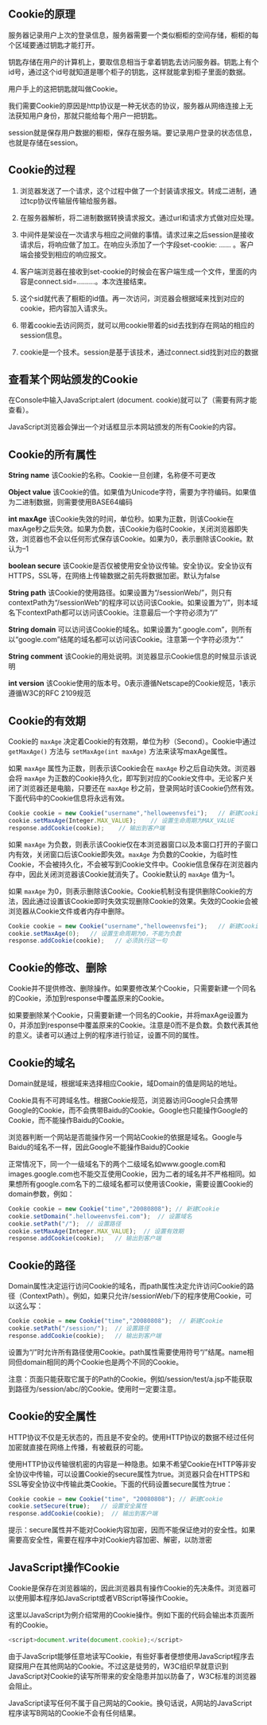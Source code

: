 
## Cookie的原理

服务器记录用户上次的登录信息，服务器需要一个类似橱柜的空间存储，橱柜的每个区域要通过钥匙才能打开。

钥匙存储在用户的计算机上，要取信息相当于拿着钥匙去访问服务器。钥匙上有个id号，通过这个id号就知道是哪个柜子的钥匙，这样就能拿到柜子里面的数据。

用户手上的这把钥匙就叫做Cookie。

我们需要Cookie的原因是http协议是一种无状态的协议，服务器从网络连接上无法获知用户身份，那就只能给每个用户一把钥匙。

session就是保存用户数据的橱柜，保存在服务端。要记录用户登录的状态信息，也就是存储在session。

## Cookie的过程

1. 浏览器发送了一个请求，这个过程中做了一个封装请求报文。转成二进制，通过tcp协议传输层传输给服务器。

2. 在服务器解析，将二进制数据转换请求报文。通过url和请求方式做对应处理。

3. 中间件是架设在一次请求与相应之间做的事情。请求过来之后session是接收请求后，将响应做了加工。在响应头添加了一个字段set-cookie: ......  。客户端会接受到相应的响应报文。

4. 客户端浏览器在接收到set-cookie的时候会在客户端生成一个文件，里面的内容是connect.sid=.........。本次连接结束。

5. 这个sid就代表了橱柜的id值。再一次访问，浏览器会根据域来找到对应的cookie，把内容加入请求头。

6. 带着cookie去访问网页，就可以用cookie带着的sid去找到存在网站的相应的session信息。

7. cookie是一个技术。session是基于该技术，通过connect.sid找到对应的数据


## 查看某个网站颁发的Cookie

在Console中输入JavaScript:alert (document. cookie)就可以了（需要有网才能查看）。

JavaScript浏览器会弹出一个对话框显示本网站颁发的所有Cookie的内容。

## Cookie的所有属性

**String name**
该Cookie的名称。Cookie一旦创建，名称便不可更改

**Object value**
该Cookie的值。如果值为Unicode字符，需要为字符编码。如果值为二进制数据，则需要使用BASE64编码

**int maxAge**
该Cookie失效的时间，单位秒。如果为正数，则该Cookie在maxAge秒之后失效。如果为负数，该Cookie为临时Cookie，关闭浏览器即失效，浏览器也不会以任何形式保存该Cookie。如果为0，表示删除该Cookie。默认为–1

**boolean secure**
该Cookie是否仅被使用安全协议传输。安全协议。安全协议有HTTPS，SSL等，在网络上传输数据之前先将数据加密。默认为false

**String path**
该Cookie的使用路径。如果设置为“/sessionWeb/”，则只有contextPath为“/sessionWeb”的程序可以访问该Cookie。如果设置为“/”，则本域名下contextPath都可以访问该Cookie。注意最后一个字符必须为“/”

**String domain**
可以访问该Cookie的域名。如果设置为“.google.com”，则所有以“google.com”结尾的域名都可以访问该Cookie。注意第一个字符必须为“.”

**String comment**
该Cookie的用处说明。浏览器显示Cookie信息的时候显示该说明

**int version**
该Cookie使用的版本号。0表示遵循Netscape的Cookie规范，1表示遵循W3C的RFC 2109规范

## Cookie的有效期

Cookie的 `maxAge` 决定着Cookie的有效期，单位为秒（Second）。Cookie中通过`getMaxAge()` 方法与 `setMaxAge(int maxAge)` 方法来读写maxAge属性。

如果 `maxAge` 属性为正数，则表示该Cookie会在 `maxAge` 秒之后自动失效。浏览器会将 `maxAge` 为正数的Cookie持久化，即写到对应的Cookie文件中。无论客户关闭了浏览器还是电脑，只要还在 `maxAge` 秒之前，登录网站时该Cookie仍然有效。下面代码中的Cookie信息将永远有效。

```js
Cookie cookie = new Cookie("username","helloweenvsfei");   // 新建Cookie
cookie.setMaxAge(Integer.MAX_VALUE);    // 设置生命周期为MAX_VALUE
response.addCookie(cookie);    // 输出到客户端
```

如果 `maxAge` 为负数，则表示该Cookie仅在本浏览器窗口以及本窗口打开的子窗口内有效，关闭窗口后该Cookie即失效。`maxAge` 为负数的Cookie，为临时性Cookie，不会被持久化，不会被写到Cookie文件中。Cookie信息保存在浏览器内存中，因此关闭浏览器该Cookie就消失了。Cookie默认的 `maxAge` 值为–1。

如果 `maxAge` 为0，则表示删除该Cookie。Cookie机制没有提供删除Cookie的方法，因此通过设置该Cookie即时失效实现删除Cookie的效果。失效的Cookie会被浏览器从Cookie文件或者内存中删除。

```js
Cookie cookie = new Cookie("username","helloweenvsfei");   // 新建Cookie
cookie.setMaxAge(0);   // 设置生命周期为0，不能为负数
response.addCookie(cookie);   // 必须执行这一句
```

## Cookie的修改、删除

Cookie并不提供修改、删除操作。如果要修改某个Cookie，只需要新建一个同名的Cookie，添加到response中覆盖原来的Cookie。

如果要删除某个Cookie，只需要新建一个同名的Cookie，并将maxAge设置为0，并添加到response中覆盖原来的Cookie。注意是0而不是负数。负数代表其他的意义。读者可以通过上例的程序进行验证，设置不同的属性。

## Cookie的域名

Domain就是域，根据域来选择相应Cookie，域Domain的值是网站的地址。

Cookie具有不可跨域名性。根据Cookie规范，浏览器访问Google只会携带Google的Cookie，而不会携带Baidu的Cookie。Google也只能操作Google的Cookie，而不能操作Baidu的Cookie。

浏览器判断一个网站是否能操作另一个网站Cookie的依据是域名。Google与Baidu的域名不一样，因此Google不能操作Baidu的Cookie

正常情况下，同一个一级域名下的两个二级域名如www.google.com和images.google.com也不能交互使用Cookie，因为二者的域名并不严格相同。如果想所有google.com名下的二级域名都可以使用该Cookie，需要设置Cookie的domain参数，例如：

```js
Cookie cookie = new Cookie("time","20080808"); // 新建Cookie
cookie.setDomain(".helloweenvsfei.com");  // 设置域名
cookie.setPath("/");  // 设置路径
cookie.setMaxAge(Integer.MAX_VALUE);  // 设置有效期
response.addCookie(cookie);   // 输出到客户端
```

## Cookie的路径

Domain属性决定运行访问Cookie的域名，而path属性决定允许访问Cookie的路径（ContextPath）。例如，如果只允许/sessionWeb/下的程序使用Cookie，可以这么写：

```js
Cookie cookie = new Cookie("time","20080808");  // 新建Cookie
cookie.setPath("/session/");  // 设置路径
response.addCookie(cookie);   // 输出到客户端
```

设置为“/”时允许所有路径使用Cookie。path属性需要使用符号“/”结尾。name相同但domain相同的两个Cookie也是两个不同的Cookie。

注意：页面只能获取它属于的Path的Cookie。例如/session/test/a.jsp不能获取到路径为/session/abc/的Cookie。使用时一定要注意。
     
## Cookie的安全属性

HTTP协议不仅是无状态的，而且是不安全的。使用HTTP协议的数据不经过任何加密就直接在网络上传播，有被截获的可能。

使用HTTP协议传输很机密的内容是一种隐患。如果不希望Cookie在HTTP等非安全协议中传输，可以设置Cookie的secure属性为true。浏览器只会在HTTPS和SSL等安全协议中传输此类Cookie。下面的代码设置secure属性为true：

```js
Cookie cookie = new Cookie("time", "20080808"); // 新建Cookie
cookie.setSecure(true);   // 设置安全属性
response.addCookie(cookie);  // 输出到客户端
```

提示：secure属性并不能对Cookie内容加密，因而不能保证绝对的安全性。如果需要高安全性，需要在程序中对Cookie内容加密、解密，以防泄密
    
## JavaScript操作Cookie

Cookie是保存在浏览器端的，因此浏览器具有操作Cookie的先决条件。浏览器可以使用脚本程序如JavaScript或者VBScript等操作Cookie。

这里以JavaScript为例介绍常用的Cookie操作。例如下面的代码会输出本页面所有的Cookie。

```js
<script>document.write(document.cookie);</script>
```

由于JavaScript能够任意地读写Cookie，有些好事者便想使用JavaScript程序去窥探用户在其他网站的Cookie。不过这是徒劳的，W3C组织早就意识到JavaScript对Cookie的读写所带来的安全隐患并加以防备了，W3C标准的浏览器会阻止。

JavaScript读写任何不属于自己网站的Cookie。换句话说，A网站的JavaScript程序读写B网站的Cookie不会有任何结果。
    
    
    



















